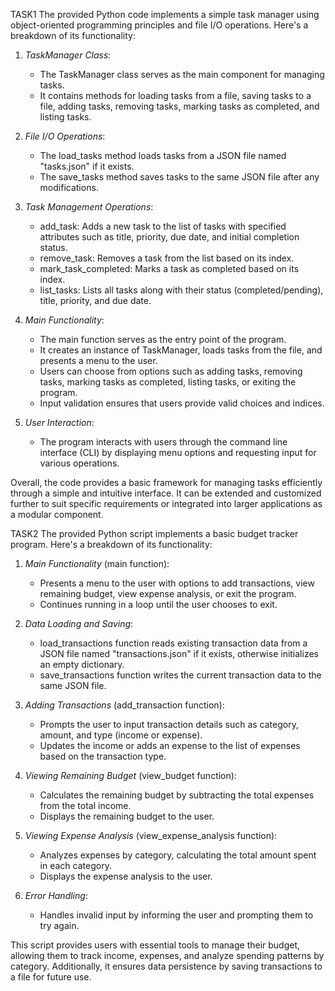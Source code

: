 TASK1
The provided Python code implements a simple task manager using object-oriented programming principles and file I/O operations. Here's a breakdown of its functionality:

1. *TaskManager Class*:
   - The TaskManager class serves as the main component for managing tasks.
   - It contains methods for loading tasks from a file, saving tasks to a file, adding tasks, removing tasks, marking tasks as completed, and listing tasks.

2. *File I/O Operations*:
   - The load_tasks method loads tasks from a JSON file named "tasks.json" if it exists.
   - The save_tasks method saves tasks to the same JSON file after any modifications.

3. *Task Management Operations*:
   - add_task: Adds a new task to the list of tasks with specified attributes such as title, priority, due date, and initial completion status.
   - remove_task: Removes a task from the list based on its index.
   - mark_task_completed: Marks a task as completed based on its index.
   - list_tasks: Lists all tasks along with their status (completed/pending), title, priority, and due date.

4. *Main Functionality*:
   - The main function serves as the entry point of the program.
   - It creates an instance of TaskManager, loads tasks from the file, and presents a menu to the user.
   - Users can choose from options such as adding tasks, removing tasks, marking tasks as completed, listing tasks, or exiting the program.
   - Input validation ensures that users provide valid choices and indices.

5. *User Interaction*:
   - The program interacts with users through the command line interface (CLI) by displaying menu options and requesting input for various operations.

Overall, the code provides a basic framework for managing tasks efficiently through a simple and intuitive interface. It can be extended and customized further to suit 
specific requirements or integrated into larger applications as a modular component.





TASK2
The provided Python script implements a basic budget tracker program. Here's a breakdown of its functionality:

1. *Main Functionality* (main function):
   - Presents a menu to the user with options to add transactions, view remaining budget, view expense analysis, or exit the program.
   - Continues running in a loop until the user chooses to exit.

2. *Data Loading and Saving*:
   - load_transactions function reads existing transaction data from a JSON file named "transactions.json" if it exists, otherwise initializes an empty dictionary.
   - save_transactions function writes the current transaction data to the same JSON file.

3. *Adding Transactions* (add_transaction function):
   - Prompts the user to input transaction details such as category, amount, and type (income or expense).
   - Updates the income or adds an expense to the list of expenses based on the transaction type.

4. *Viewing Remaining Budget* (view_budget function):
   - Calculates the remaining budget by subtracting the total expenses from the total income.
   - Displays the remaining budget to the user.

5. *Viewing Expense Analysis* (view_expense_analysis function):
   - Analyzes expenses by category, calculating the total amount spent in each category.
   - Displays the expense analysis to the user.

6. *Error Handling*:
   - Handles invalid input by informing the user and prompting them to try again.

This script provides users with essential tools to manage their budget, allowing them to track income, expenses, and analyze spending patterns by category. 
Additionally, it ensures data persistence by saving transactions to a file for future use.
